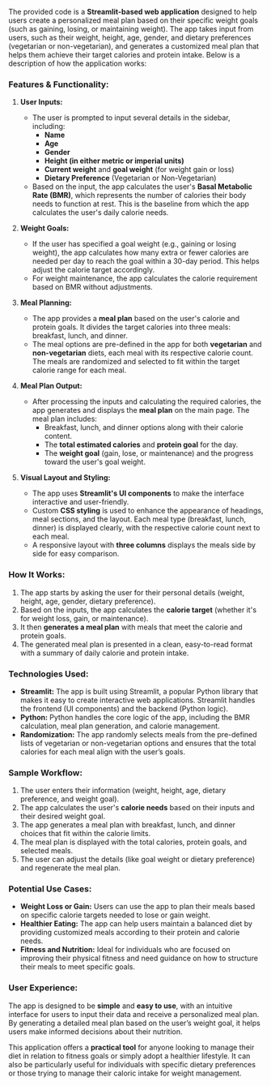 The provided code is a **Streamlit-based web application** designed to help users create a personalized meal plan based on their specific weight goals (such as gaining, losing, or maintaining weight). The app takes input from users, such as their weight, height, age, gender, and dietary preferences (vegetarian or non-vegetarian), and generates a customized meal plan that helps them achieve their target calories and protein intake. Below is a description of how the application works:

### **Features & Functionality:**

1. **User Inputs:**
   - The user is prompted to input several details in the sidebar, including:
     - **Name**
     - **Age**
     - **Gender**
     - **Height (in either metric or imperial units)**
     - **Current weight** and **goal weight** (for weight gain or loss)
     - **Dietary Preference** (Vegetarian or Non-Vegetarian)
   - Based on the input, the app calculates the user's **Basal Metabolic Rate (BMR)**, which represents the number of calories their body needs to function at rest. This is the baseline from which the app calculates the user's daily calorie needs.

2. **Weight Goals:**
   - If the user has specified a goal weight (e.g., gaining or losing weight), the app calculates how many extra or fewer calories are needed per day to reach the goal within a 30-day period. This helps adjust the calorie target accordingly.
   - For weight maintenance, the app calculates the calorie requirement based on BMR without adjustments.

3. **Meal Planning:**
   - The app provides a **meal plan** based on the user's calorie and protein goals. It divides the target calories into three meals: breakfast, lunch, and dinner.
   - The meal options are pre-defined in the app for both **vegetarian** and **non-vegetarian** diets, each meal with its respective calorie count. The meals are randomized and selected to fit within the target calorie range for each meal.

4. **Meal Plan Output:**
   - After processing the inputs and calculating the required calories, the app generates and displays the **meal plan** on the main page. The meal plan includes:
     - Breakfast, lunch, and dinner options along with their calorie content.
     - The **total estimated calories** and **protein goal** for the day.
     - The **weight goal** (gain, lose, or maintenance) and the progress toward the user's goal weight.

5. **Visual Layout and Styling:**
   - The app uses **Streamlit's UI components** to make the interface interactive and user-friendly.
   - Custom **CSS styling** is used to enhance the appearance of headings, meal sections, and the layout. Each meal type (breakfast, lunch, dinner) is displayed clearly, with the respective calorie count next to each meal.
   - A responsive layout with **three columns** displays the meals side by side for easy comparison.

### **How It Works:**
1. The app starts by asking the user for their personal details (weight, height, age, gender, dietary preference).
2. Based on the inputs, the app calculates the **calorie target** (whether it's for weight loss, gain, or maintenance).
3. It then **generates a meal plan** with meals that meet the calorie and protein goals.
4. The generated meal plan is presented in a clean, easy-to-read format with a summary of daily calorie and protein intake.

### **Technologies Used:**
- **Streamlit:** The app is built using Streamlit, a popular Python library that makes it easy to create interactive web applications. Streamlit handles the frontend (UI components) and the backend (Python logic).
- **Python:** Python handles the core logic of the app, including the BMR calculation, meal plan generation, and calorie management.
- **Randomization:** The app randomly selects meals from the pre-defined lists of vegetarian or non-vegetarian options and ensures that the total calories for each meal align with the user’s goals.

### **Sample Workflow:**
1. The user enters their information (weight, height, age, dietary preference, and weight goal).
2. The app calculates the user's **calorie needs** based on their inputs and their desired weight goal.
3. The app generates a meal plan with breakfast, lunch, and dinner choices that fit within the calorie limits.
4. The meal plan is displayed with the total calories, protein goals, and selected meals.
5. The user can adjust the details (like goal weight or dietary preference) and regenerate the meal plan.

### **Potential Use Cases:**
- **Weight Loss or Gain:** Users can use the app to plan their meals based on specific calorie targets needed to lose or gain weight.
- **Healthier Eating:** The app can help users maintain a balanced diet by providing customized meals according to their protein and calorie needs.
- **Fitness and Nutrition:** Ideal for individuals who are focused on improving their physical fitness and need guidance on how to structure their meals to meet specific goals.

### **User Experience:**
The app is designed to be **simple** and **easy to use**, with an intuitive interface for users to input their data and receive a personalized meal plan. By generating a detailed meal plan based on the user’s weight goal, it helps users make informed decisions about their nutrition. 

This application offers a **practical tool** for anyone looking to manage their diet in relation to fitness goals or simply adopt a healthier lifestyle. It can also be particularly useful for individuals with specific dietary preferences or those trying to manage their caloric intake for weight management.
